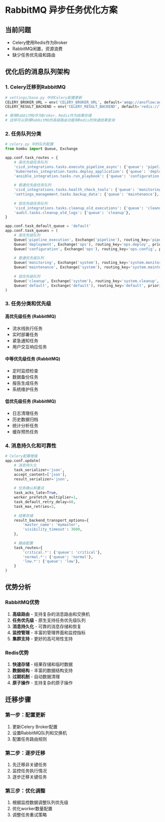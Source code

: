 # RabbitMQ 异步任务优化方案

## 当前问题
- Celery使用Redis作为Broker
- RabbitMQ闲置，资源浪费
- 缺少任务优先级和路由

## 优化后的消息队列架构

### 1. Celery迁移到RabbitMQ
```python
# settings/base.py 中的Celery配置更新
CELERY_BROKER_URL = env('CELERY_BROKER_URL', default='amqp://ansflow:ansflow_rabbitmq_123@localhost:5672//')
CELERY_RESULT_BACKEND = env('CELERY_RESULT_BACKEND', default='redis://localhost:6379/0')

# 使用RabbitMQ作为Broker，Redis作为结果存储
# 这样可以获得RabbitMQ的高级路由功能和Redis的快速结果查询
```

### 2. 任务队列分类
```python
# celery.py 中的队列配置
from kombu import Queue, Exchange

app.conf.task_routes = {
    # 高优先级任务队列
    'cicd_integrations.tasks.execute_pipeline_async': {'queue': 'pipeline_execution'},
    'kubernetes_integration.tasks.deploy_application': {'queue': 'deployment'},
    'ansible_integration.tasks.run_playbook': {'queue': 'configuration'},
    
    # 普通优先级任务队列
    'cicd_integrations.tasks.health_check_tools': {'queue': 'monitoring'},
    'settings_management.tasks.backup_data': {'queue': 'maintenance'},
    
    # 低优先级任务队列
    'cicd_integrations.tasks.cleanup_old_executions': {'queue': 'cleanup'},
    'audit.tasks.cleanup_old_logs': {'queue': 'cleanup'},
}

app.conf.task_default_queue = 'default'
app.conf.task_queues = (
    # 高优先级队列
    Queue('pipeline_execution', Exchange('pipeline'), routing_key='pipeline.execution', priority=10),
    Queue('deployment', Exchange('ops'), routing_key='ops.deploy', priority=9),
    Queue('configuration', Exchange('ops'), routing_key='ops.config', priority=8),
    
    # 普通优先级队列
    Queue('monitoring', Exchange('system'), routing_key='system.monitor', priority=5),
    Queue('maintenance', Exchange('system'), routing_key='system.maintenance', priority=5),
    
    # 低优先级队列
    Queue('cleanup', Exchange('system'), routing_key='system.cleanup', priority=1),
    Queue('default', Exchange('default'), routing_key='default', priority=3),
)
```

### 3. 任务分类和优先级

#### 高优先级任务 (RabbitMQ)
- 流水线执行任务
- 实时部署任务
- 紧急通知任务
- 用户交互响应任务

#### 中等优先级任务 (RabbitMQ)
- 定时监控检查
- 数据备份任务
- 报告生成任务
- 系统维护任务

#### 低优先级任务 (RabbitMQ)
- 日志清理任务
- 历史数据归档
- 统计分析任务
- 缓存预热任务

### 4. 消息持久化和可靠性
```python
# Celery配置增强
app.conf.update(
    # 消息持久化
    task_serializer='json',
    accept_content=['json'],
    result_serializer='json',
    
    # 任务确认和重试
    task_acks_late=True,
    worker_prefetch_multiplier=1,
    task_default_retry_delay=60,
    task_max_retries=3,
    
    # 结果存储
    result_backend_transport_options={
        'master_name': 'mymaster',
        'visibility_timeout': 3600,
    },
    
    # 路由配置
    task_routes={
        'critical.*': {'queue': 'critical'},
        'normal.*': {'queue': 'normal'},
        'low.*': {'queue': 'low'},
    }
)
```

## 优势分析

### RabbitMQ优势
1. **高级路由** - 支持复杂的消息路由和交换机
2. **任务优先级** - 原生支持任务优先级队列
3. **消息持久化** - 可靠的消息存储和恢复
4. **监控管理** - 丰富的管理界面和监控指标
5. **集群支持** - 更好的高可用性支持

### Redis优势
1. **快速存储** - 结果存储和临时数据
2. **数据结构** - 丰富的数据结构支持
3. **过期机制** - 自动数据清理
4. **原子操作** - 支持复杂的原子操作

## 迁移步骤

### 第一步：配置更新
1. 更新Celery Broker配置
2. 设置RabbitMQ队列和交换机
3. 配置任务路由规则

### 第二步：逐步迁移
1. 先迁移非关键任务
2. 监控任务执行情况
3. 逐步迁移关键任务

### 第三步：优化调整
1. 根据监控数据调整队列优先级
2. 优化worker数量配置
3. 调整任务重试策略
